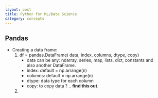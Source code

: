 ```yaml
---
layout: post
title: Python for ML/Data Science
category: concepts
---
```


## Pandas
* Creating a data frame:
  1. df = pandas.DataFrame( data, index, columns, dtype, copy)
     - data can be any: ndarray, series, map, lists, dict, constants and also another DataFrame.
     - index: default =  np.arrange(n)
     - columns: default =  np.arrange(n)
     - dtype: data type for each column
     - copy: to copy data ? .. **find this out.**
  2.
